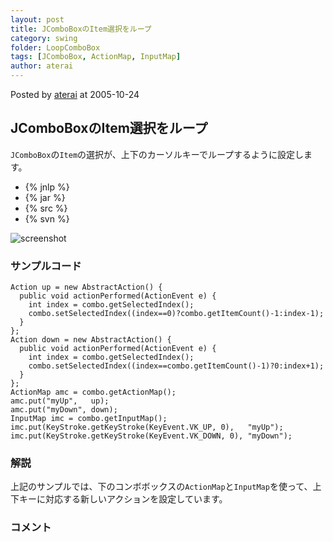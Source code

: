 ```yaml
---
layout: post
title: JComboBoxのItem選択をループ
category: swing
folder: LoopComboBox
tags: [JComboBox, ActionMap, InputMap]
author: aterai
---
```


Posted by [aterai](http://terai.xrea.jp/aterai.html) at 2005-10-24

## JComboBoxのItem選択をループ
`JComboBox`の`Item`の選択が、上下のカーソルキーでループするように設定します。

- {% jnlp %}
- {% jar %}
- {% src %}
- {% svn %}

<!-- dummy comment line for breaking list -->

![screenshot](https://lh4.googleusercontent.com/_9Z4BYR88imo/TQTPicRK7pI/AAAAAAAAAeI/ApRsPHlRWe0/s800/LoopComboBox.png)

### サンプルコード
<pre class="prettyprint"><code>Action up = new AbstractAction() {
  public void actionPerformed(ActionEvent e) {
    int index = combo.getSelectedIndex();
    combo.setSelectedIndex((index==0)?combo.getItemCount()-1:index-1);
  }
};
Action down = new AbstractAction() {
  public void actionPerformed(ActionEvent e) {
    int index = combo.getSelectedIndex();
    combo.setSelectedIndex((index==combo.getItemCount()-1)?0:index+1);
  }
};
ActionMap amc = combo.getActionMap();
amc.put("myUp",   up);
amc.put("myDown", down);
InputMap imc = combo.getInputMap();
imc.put(KeyStroke.getKeyStroke(KeyEvent.VK_UP, 0),   "myUp");
imc.put(KeyStroke.getKeyStroke(KeyEvent.VK_DOWN, 0), "myDown");
</code></pre>

### 解説
上記のサンプルでは、下のコンボボックスの`ActionMap`と`InputMap`を使って、上下キーに対応する新しいアクションを設定しています。

### コメント
